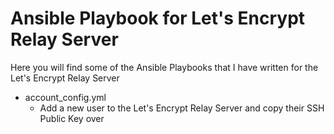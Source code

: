 # Ansible Playbook for Let's Encrypt Relay Server

Here you will find some of the Ansible Playbooks that I have written for the Let's Encrypt Relay Server
- account_config.yml
    - Add a new user to the Let's Encrypt Relay Server and copy their SSH Public Key over
